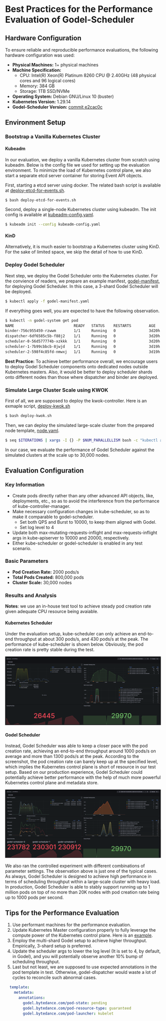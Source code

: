 # Best Practices for the Performance Evaluation of Godel-Scheduler

## Hardware Configuration

To ensure reliable and reproducible performance evaluations, the following hardware configuration was used:

- **Physical Machines:** 1+ physical machines
- **Machine Specification:**
  - CPU: Intel(R) Xeon(R) Platinum 8260 CPU @ 2.40GHz (48 physical cores and 96 logical cores)
  - Memory: 384 GB
  - Storage: 1TB SSD/NVMe 
- **Operating System:** Debian GNU/Linux 10 (buster)
- **Kubernetes Version:** 1.29.14
- **Godel-Scheduler Version:** [commit e2cac0c](https://github.com/kubewharf/godel-scheduler/commit/e2cac0c99aaffeb24325e39f320ad17dbd05b8eb)

## Environment Setup
### Bootstrap a Vanilla Kubernetes Cluster
#### Kubeadm
In our evaluation, we deploy a vanilla Kubernetes cluster from scratch using kubeadm. Below is the config file we used for setting up the evaluation environment. To minimize the load of Kubernetes control plane, we also start a separate etcd server container for storing Event API objects.

First, starting a etcd server using docker. The related bash script is available at [deploy-etcd-for-events.sh](deploy-etcd-for-events.sh).
```bash
$ bash deploy-etcd-for-events.sh
```

Second, deploy a single-node Kubernetes cluster using kubeadm. The init config is available at [kubeadm-config.yaml](kubeadm-config.yaml).
```bash
$ kubeadm init --config kubeadm-config.yaml
```
#### KinD
Alternatively, it is much easier to bootstrap a Kubernetes cluster using KinD. For the sake of limited space, we skip the detail of how to use KinD. 

### Deploy Godel Scheduler
Next step, we deploy the Godel Scheduler onto the Kubernetes cluster. 
For the convience of readers, we prepare an example manifest, [godel-manifest](godel-manifest.yaml), for deploying Godel Scheduler. In this case, a 3-shard Godel Scheduler will be deployed.
```bash
$ kubectl apply -f godel-manifest.yaml
```

If everything goes well, you are expected to have the following observation.
```bash
$ kubectl -n godel-system get pod
NAME                           READY   STATUS    RESTARTS        AGE
binder-756c955459-rzwwm        1/1     Running   0               3d20h
dispatcher-6df6585c5b-f88j2    1/1     Running   0               3d20h
scheduler-0-56d577774b-xzkkk   1/1     Running   0               3d20h
scheduler-1-7b99cbbcb-8jwjd    1/1     Running   0               3d19h
scheduler-2-598f4c85fd-nmwxj   1/1     Running   0               3d19h
```

**Best Practice:**
To achieve better performance overall, we encourage users to deploy Godel Scheduler components 
onto dedicated nodes outside Kubernetes masters. Also, it would be better to deploy scheduler shards onto different nodes than those where dispatcher and binder are deployed.

### Simulate Large Cluster Scale using KWOK
First of all, we are supposed to deploy the kwok-controller. Here is an exmaple script, [deploy-kwok.sh](deploy-kwok.sh)
```bash
$ bash deploy-kwok.sh
```
Then, we can deploy the simulated large-scale cluster from the prepared node template, [node.yaml](node.yaml).
```bash
$ seq $ITERATIONS | xargs -I {} -P $NUM_PARALLELLISM bash -c "kubectl apply -f node.yaml"
```
In our case, we evaluate the performance of Godel Scheduler against the simulated clusters at the scale up to 30,000 nodes.

## Evaluation Configuration

### Key Information

- Create pods directly rather than any other advanced API objects, like, deployments, etc., so as to avoid the interference from the performance of kube-controller-manager.
- Make necessary configuration changes in kube-scheduler, so as to make it comparable to godel-scheduler.
  - Set both QPS and Burst to 10000, to keep them aligned with Godel.
  - Set log level to 4
- Update both max-mutating-requests-inflight and max-requests-inflight args in kube-apiserver to 10000 and 20000, respectively.
- Either kube-scheduler or godel-scheduler is enabled in any test scenario.

### Basic Parameters

- **Pod Creation Rate:** 2000 pods/s
- **Total Pods Created:** 800,000 pods
- **Cluster Scale:** 30,000 nodes

### Results and Analysis
**Notes**: we use an in-house test tool to achieve steady pod creation rate given adequate CPU resource being avaiable.

#### Kubernetes Scheduler
Under the evaluation setup, kube-scheduler can only achieve an end-to-end throughput at about 300 pods/s, and 430 pods/s at the peak. The performance of kube-scheduler is shown below. Obviously, the pod creation rate is pretty stable during the test.

![kube-scheduler-perf-result](kube-scheduler-2000pps-30knodes.png)

#### Godel Scheduler
Instead, Godel Scheduler was able to keep a closer pace with the pod creation rate, achieving an end-to-end throughput around 1000 pods/s on average and more than 1300 pods/s at the peak. According to the screenshot, the pod creation rate can barely keep up at the specified level, which implies the Kubernetes control plane is short of resource in our test setup. Based on our production experience, Godel Scheduler could potentially achieve better performance with the help of much more powerful Kubernetes control plane and metadata store.

![godel-scheduler-perf-result](godel-scheduler-2000pps-30knodes.png)

We also ran the controlled experiment with different combinations of parameter settings. The observation above is just one of the typical cases. As always, Godel Scheduler is designed to achieve high performance in terms of scheduling throughput within a large-scale cluster with heavy load. In production, Godel Scheduler is able to stably support running up to 1 million pods on top of no more than 20K nodes with pod creation rate being up to 1000 pods per second.

## Tips for the Performance Evaluation
1. Use performant machines for the performance evaluation.
2. Update Kubernetes Master configuration properly to fully leverage the compute power of the Kubernetes control plane. Here is an [example](kubeadm-config.yaml).
3. Employ the multi-shard Godel setup to achieve higher throughput. Empirically, 3-shard setup is preferred.
4. Update the scheduler args to lower the log level (It is set to 4, by default, in Godel), and you will potentially observe another 10% bump of scheduling throughput. 
5. Last but not least, we are supposed to use expected annotations in the pod template in test. Otherwise, godel-dispatcher would waste a lot of cycles to reconcile such abnormal cases.
  ```yaml
    template:
      metadata:
        annotations:
          godel.bytedance.com/pod-state: pending
          godel.bytedance.com/pod-resource-type: guaranteed
          godel.bytedance.com/pod-launcher: kubelet
  ```
